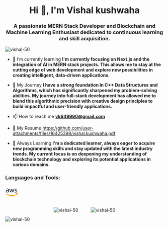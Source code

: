 <h1 align="center">Hi 👋, I'm Vishal kushwaha</h1>
<h3 align="center">A passionate MERN Stack Developer and Blockchain and Machine Learning Enthusiast dedicated to continuous learning and skill acquisition.</h3>

<p align="left"> <img src="https://komarev.com/ghpvc/?username=vishal-50&label=Profile%20views&color=0e75b6&style=flat" alt="vishal-50" /> </p>

- 🌱 I’m currently learning **I'm currently focusing on Next.js and the integration of AI in MERN stack projects. This allows me to stay at the cutting edge of web development and explore new possibilities in creating intelligent, data-driven applications.**

- 🚀 My Journey **I have a strong foundation in C++ Data Structures and Algorithms, which has significantly sharpened my problem-solving abilities. My journey into full-stack development has allowed me to blend this algorithmic precision with creative design principles to build impactful and user-friendly applications.**

- 📫 How to reach me **vk649990@gmail.com**

- 📄 My Resume https://github.com/user-attachments/files/16425398/vishal.kushwaha.pdf


- 🌱 Always Learning **I'm a dedicated learner, always eager to acquire new programming skills and stay updated with the latest industry trends. My current focus is on deepening my understanding of blockchain technology and exploring its potential applications in various domains.**

<h3 align="left">Languages and Tools:</h3>
<p align="left"> <a href="https://aws.amazon.com" target="_blank" rel="noreferrer"> <img src="https://raw.githubusercontent.com/devicons/devicon/master/icons/amazonwebservices/amazonwebservices-original-wordmark.svg" alt="aws" width="40" height="40"/> </a> </p>

<div style="display: flex; justify-content: center; margin: auto;">
  <span style="padding:10px">
    <img align="center" src="https://github-readme-stats.vercel.app/api/top-langs?username=vishal-50&show_icons=true&locale=en&layout=compact" alt="vishal-50" />
  </span>
  <span style="margin-left: 20px; padding:10px">
    <img align="center" src="https://github-readme-stats.vercel.app/api?username=vishal-50&show_icons=true&locale=en" alt="vishal-50" />
  </span>
</div>


<p style="margin:auto"><img align="center" src="https://github-readme-streak-stats.herokuapp.com/?user=vishal-50&" alt="vishal-50" /></p>


